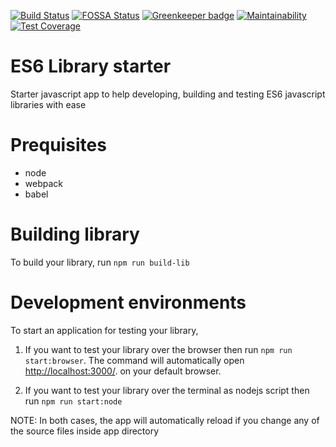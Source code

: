 [![Build Status](https://travis-ci.org/rajey/es6-library-starter.svg?branch=master)](https://travis-ci.org/rajey/es6-library-starter)
[![FOSSA Status](https://app.fossa.io/api/projects/git%2Bgithub.com%2Frajey%2Fes6-library-starter.svg?type=shield)](https://app.fossa.io/projects/git%2Bgithub.com%2Frajey%2Fes6-library-starter?ref=badge_shield)
[![Greenkeeper badge](https://badges.greenkeeper.io/rajey/es6-library-starter.svg)](https://greenkeeper.io/)
[![Maintainability](https://api.codeclimate.com/v1/badges/02ee03f17f8891ad73ed/maintainability)](https://codeclimate.com/github/rajey/es6-library-starter/maintainability)
[![Test Coverage](https://api.codeclimate.com/v1/badges/02ee03f17f8891ad73ed/test_coverage)](https://codeclimate.com/github/rajey/es6-library-starter/test_coverage)

# ES6 Library starter

Starter javascript app to help developing, building and testing ES6 javascript libraries with ease

# Prequisites

- node
- webpack
- babel

# Building library

To build your library, run `npm run build-lib`

# Development environments

To start an application for testing your library,

1. If you want to test your library over the browser then run `npm run start:browser`. The command will automatically open [http://localhost:3000/](http://localhost:3000/). on your default browser.

2. If you want to test your library over the terminal as nodejs script then run `npm run start:node`

NOTE: In both cases, the app will automatically reload if you change any of the source files inside app directory
